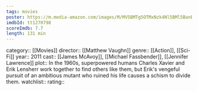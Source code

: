 ```yaml
---
tags: movies
poster: https://m.media-amazon.com/images/M/MV5BMTg5OTMxNzk4Nl5BMl5BanBnXkFtZTcwOTk1MjAwNQ@@._V1_SX300.jpg
imdbId: tt1270798
scoreImdb: 7.7
length: 131 min
---
```


category:: [[Movies]]
director:: [[Matthew Vaughn]]
genre:: [[Action]], [[Sci-Fi]]
year:: 2011
cast:: [[James McAvoy]], [[Michael Fassbender]], [[Jennifer Lawrence]]
plot:: In the 1960s, superpowered humans Charles Xavier and Erik Lensherr work together to find others like them, but Erik's vengeful pursuit of an ambitious mutant who ruined his life causes a schism to divide them.
watchlist::
rating::
